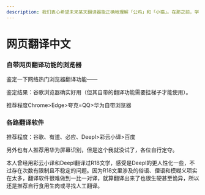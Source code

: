```yaml
---
description: 我们衷心希望未来某天翻译器能正确地理解「公鸡」和「小猫」。在那之前，学英语吧。
---
```


# 网页翻译中文

### 自带网页翻译功能的浏览器

鉴定一下网络热门浏览器翻译功能——

鉴定结果：谷歌浏览器确实好用（但其自带的翻译功能需要挂梯子才能使用）。

推荐程度Chrome>Edge>夸克=QQ>华为自带浏览器



### 各路翻译软件

推荐程度：谷歌、有道、必应、Deepl>彩云小译>百度

另外也有人推荐用华为屏幕识别，但是这个我就没试了，各位自行定夺。

本人曾经用彩云小译和Deepl翻译过R18文学，感受是Deepl的更人性化一些，不过存在次数有限制且不稳定的问题。因为R18文里涉及的俗语、俚语和模糊义项实在太多，翻译软件很难做到一比一对译，就算翻译出来了也很生硬甚至诡异，所以还是推荐自行食用生肉或寻找人工翻译。
